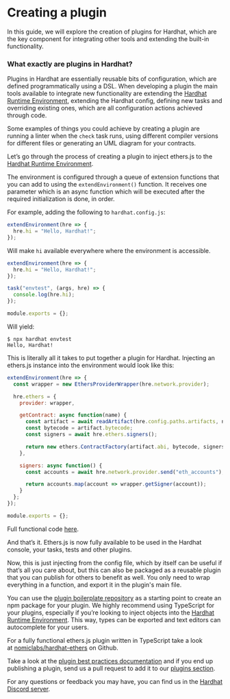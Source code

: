 # Creating a plugin

In this guide, we will explore the creation of plugins for Hardhat, which are the key component for integrating other tools and extending the built-in functionality.

### What exactly are plugins in Hardhat?

Plugins in Hardhat are essentially reusable bits of configuration, which are defined programmatically using a DSL. When developing a plugin the main tools available to integrate new functionality are extending the [Hardhat Runtime Environment], extending the Hardhat config, defining new tasks and overriding existing ones, which are all configuration actions achieved through code.

Some examples of things you could achieve by creating a plugin are running a linter when the `check` task runs, using different compiler versions for different files or generating an UML diagram for your contracts.

Let’s go through the process of creating a plugin to inject ethers.js to the [Hardhat Runtime Environment].

The environment is configured through a queue of extension functions that you can add to using the `extendEnvironment()` function. It receives one parameter which is an async function which will be executed after the required initialization is done, in order.

For example, adding the following to `hardhat.config.js`:

```js
extendEnvironment(hre => {
  hre.hi = "Hello, Hardhat!";
});
```

Will make `hi` available everywhere where the environment is accessible.

```js
extendEnvironment(hre => {
  hre.hi = "Hello, Hardhat!";
});

task("envtest", (args, hre) => {
  console.log(hre.hi);
});

module.exports = {};
```

Will yield:

```
$ npx hardhat envtest
Hello, Hardhat!
```

This is literally all it takes to put together a plugin for Hardhat. Injecting an ethers.js instance into the environment would look like this:

```js
extendEnvironment(hre => {
  const wrapper = new EthersProviderWrapper(hre.network.provider);

  hre.ethers = {
    provider: wrapper,

    getContract: async function(name) {
      const artifact = await readArtifact(hre.config.paths.artifacts, name);
      const bytecode = artifact.bytecode;
      const signers = await hre.ethers.signers();

      return new ethers.ContractFactory(artifact.abi, bytecode, signers[0]);
    },

    signers: async function() {
      const accounts = await hre.network.provider.send("eth_accounts");

      return accounts.map(account => wrapper.getSigner(account));
    }
  };
});

module.exports = {};
```

Full functional code [here](https://gist.github.com/fzeoli/9cdd9c1182b9636829bf71bfacb82c43).

And that’s it. Ethers.js is now fully available to be used in the Hardhat console, your tasks, tests and other plugins.

Now, this is just injecting from the config file, which by itself can be useful if that’s all you care about, but this can also be packaged as a reusable plugin that you can publish for others to benefit as well. You only need to wrap everything in a function, and export it in the plugin's main file.

You can use the [plugin boilerplate repository](https://github.com/nomiclabs/hardhat-ts-plugin-boilerplate) as a starting point to create an npm package for your plugin. We highly recommend using TypeScript for your plugins, especially if you’re looking to inject objects into the [Hardhat Runtime Environment]. This way, types can be exported and text editors can autocomplete for your users.

For a fully functional ethers.js plugin written in TypeScript take a look at [nomiclabs/hardhat-ethers](https://github.com/nomiclabs/hardhat-ethers) on Github.

Take a look at the [plugin best practices documentation](../advanced/building-plugins.md) and if you end up publishing a plugin, send us a pull request to add it to our [plugins section](../plugins/README.md).

For any questions or feedback you may have, you can find us in the [Hardhat Discord
server](https://invite.gg/HardhatSupport).

[Hardhat runtime environment]: ../advanced/hardhat-runtime-environment.md
